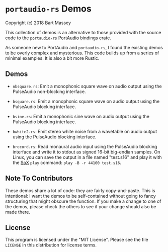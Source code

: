 # `portaudio-rs` Demos
Copyright (c) 2018 Bart Massey

This collection of demos is an alternative to those provided
with the source code to the
[`portaudio-rs`](http://crates.io/crates/portaudio)
[PortAudio](http://portaudio.com) bindings crate.

As someone new to PortAudio and `portaudio-rs`, I found the
existing demos to be overly complex and mysterious. This
code builds up from a series of minimal examples. It is also
a bit more Rustic.

## Demos

* `nbsquare.rs`: Emit a monophonic square wave on audio
  output using the PulseAudio non-blocking interface.

* `bsquare.rs`: Emit a monophonic square wave on audio
  output using the PulseAudio blocking interface.

* `bsine.rs`: Emit a monophonic sine wave on audio
  output using the PulseAudio blocking interface.

* `bwhite2.rs`: Emit stereo white noise from a wavetable on
  audio output using the PulseAudio blocking interface.

* `brecord.rs`: Read monaural audio input using the
  PulseAudio blocking interface and write it to stdout as
  signed 16-bit big-endian samples. On Linux, you can save
  the output in a file named "test.s16" and play it with the
  [SoX](http://sox.sourceforge.net) `play` command: `play -B
  -r 44100 test.s16`.


## Note To Contributors

These demos share a lot of code: they are fairly
copy-and-paste. This is intentional: I want the demos to be
self-contained without going to fancy structuring that might
obscure the function. If you make a change to one of the
demos, please check the others to see if your change should
also be made there.

## License

This program is licensed under the "MIT License". Please see
the file `LICENSE` in this distribution for license terms.
